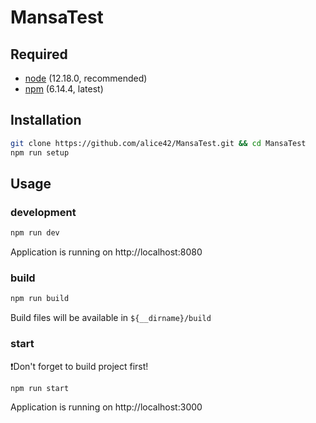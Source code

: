 # MansaTest

## Required

- [node](https://nodejs.org/en/) (12.18.0, recommended)
- [npm](https://www.npmjs.com/get-npm) (6.14.4, latest)

## Installation

```bash
git clone https://github.com/alice42/MansaTest.git && cd MansaTest
npm run setup
```

## Usage

### development

```bash
npm run dev
```

Application is running on http://localhost:8080

### build

```bash
npm run build
```

Build files will be available in `${__dirname}/build`

### start

❗️Don't forget to build project first!

```bash
npm run start
```

Application is running on http://localhost:3000
